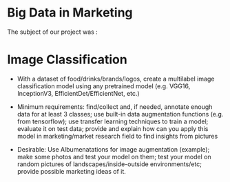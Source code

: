# Big Data in Marketing 


The subject of our project was : 
# Image Classification

- With a dataset of food/drinks/brands/logos, create a multilabel image classification model using any pretrained model (e.g. VGG16, InceptionV3, EfficientDet/EfficientNet, etc.)

- Minimum requirements: find/collect and, if needed, annotate enough data for at least 3 classes; use built-in data augmentation functions (e.g. from tensorflow); use transfer learning techniques to train a model; evaluate it on test data; provide and explain how can you apply this model in marketing/market research field to find insights from pictures

- Desirable: Use Albumenatations for image augmentation (example); make some photos and test your model on them; test your model on random pictures of landscapes/inside-outside environments/etc; provide possible marketing ideas of it.
